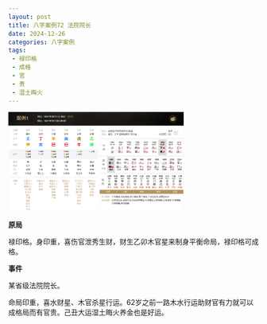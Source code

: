 ```yaml
---
layout: post
title: 八字案例72 法院院长
date: 2024-12-26
categories: 八字案例
tags:
 - 禄印格
 - 成格
 - 官
 - 贵
 - 湿土晦火
---
```


<img src="/images/bazi-example/bazi-example-72.PNG" width="70%">

**原局**

禄印格。身印重，喜伤官泄秀生财，财生乙卯木官星来制身平衡命局，禄印格可成格。

**事件**

某省级法院院长。

命局印重，喜水财星、木官杀星行运。62岁之前一路木水行运助财官有力就可以成格局而有官贵。己丑大运湿土晦火养金也是好运。
